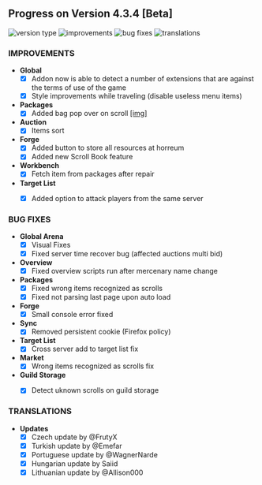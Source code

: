 ## Progress on Version 4.3.4 [Beta]

![version type](https://img.shields.io/badge/version-beta-yellow.svg?style=flat-square)
![improvements](https://img.shields.io/badge/improvements-8-green.svg?style=flat-square)
![bug fixes](https://img.shields.io/badge/bug%20fixes-10-red.svg?style=flat-square)
![translations](https://img.shields.io/badge/translations-5-blue.svg?style=flat-square)

### IMPROVEMENTS
- **Global**
	- [x] Addon now is able to detect a number of extensions that are against the terms of use of the game
	- [x] Style improvements while traveling (disable useless menu items)
- **Packages**
	- [x] Added bag pop over on scroll [[img]](https://raw.githubusercontent.com/DinoDevs/GladiatusCrazyAddon/a0ccd9eb88e3da93eec18007aba822c24e26a1a7/documentation/features/packages%20-%20bag%20pop%20over.png)
- **Auction**
	- [x] Items sort
- **Forge**
	- [x] Added button to store all resources at horreum
	- [x] Added new Scroll Book feature
- **Workbench**
	- [x] Fetch item from packages after repair
- **Target List**
	- [x] Added option to attack players from the same server


### BUG FIXES
- **Global Arena**
	- [x] Visual Fixes
	- [x] Fixed server time recover bug (affected auctions multi bid)
- **Overview**
	- [x] Fixed overview scripts run after mercenary name change
- **Packages**
	- [x] Fixed wrong items recognized as scrolls
	- [x] Fixed not parsing last page upon auto load
- **Forge**
	- [x] Small console error fixed
- **Sync**
	- [x] Removed persistent cookie (Firefox policy)
- **Target List**
	- [x] Cross server add to target list fix
- **Market**
	- [x] Wrong items recognized as scrolls fix
- **Guild Storage**
	- [x] Detect uknown scrolls on guild storage


### TRANSLATIONS
-  **Updates**
	- [x] Czech update by @FrutyX
	- [x] Turkish update by @Emefar
	- [x] Portuguese update by @WagnerNarde
	- [x] Hungarian update by Saiid
	- [x] Lithuanian update by @Allison000
